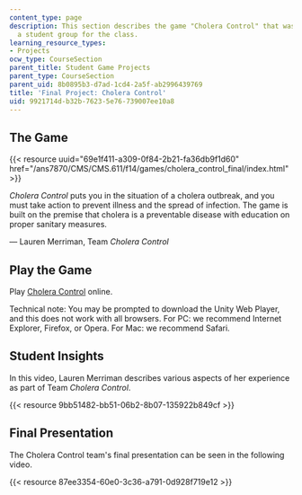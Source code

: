 ```yaml
---
content_type: page
description: This section describes the game "Cholera Control" that was created by
  a student group for the class.
learning_resource_types:
- Projects
ocw_type: CourseSection
parent_title: Student Game Projects
parent_type: CourseSection
parent_uid: 8b0895b3-d7ad-1cd4-2a5f-ab2996439769
title: 'Final Project: Cholera Control'
uid: 9921714d-b32b-7623-5e76-739007ee10a8
---
```


The Game
--------

{{< resource uuid="69e1f411-a309-0f84-2b21-fa36db9f1d60" href="/ans7870/CMS/CMS.611/f14/games/cholera_control_final/index.html" >}}

_Cholera Control_ puts you in the situation of a cholera outbreak, and you must take action to prevent illness and the spread of infection. The game is built on the premise that cholera is a preventable disease with education on proper sanitary measures.

— Lauren Merriman, Team _Cholera Control_

Play the Game
-------------

Play [Cholera Control](/ans7870/CMS/CMS.611/f14/games/cholera_control_final/index.html) online. 

Technical note: You may be prompted to download the Unity Web Player, and this does not work with all browsers. For PC: we recommend Internet Explorer, Firefox, or Opera. For Mac: we recommend Safari.

Student Insights
----------------

In this video, Lauren Merriman describes various aspects of her experience as part of Team _Cholera Control_.

{{< resource 9bb51482-bb51-06b2-8b07-135922b849cf >}}

Final Presentation
------------------

The Cholera Control team's final presentation can be seen in the following video.

{{< resource 87ee3354-60e0-3c36-a791-0d928f719e12 >}}